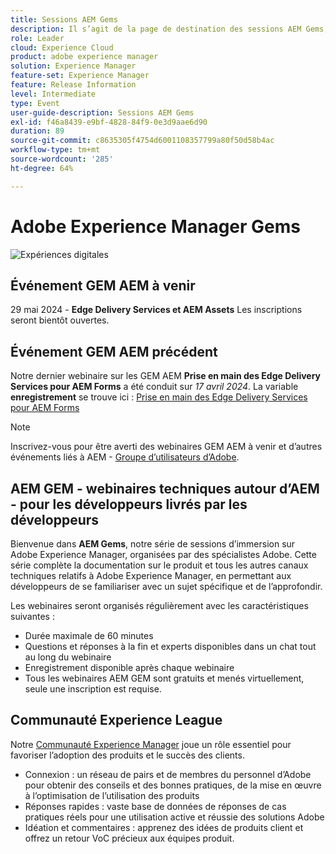 ```yaml
---
title: Sessions AEM Gems
description: Il s’agit de la page de destination des sessions AEM Gems, comprenant des informations sur la série de webinaires et des informations d’inscription pour les webinaires précédents et à venir.
role: Leader
cloud: Experience Cloud
product: adobe experience manager
solution: Experience Manager
feature-set: Experience Manager
feature: Release Information
level: Intermediate
type: Event
user-guide-description: Sessions AEM Gems
exl-id: f46a8439-e9bf-4828-84f9-0e3d9aae6d90
duration: 89
source-git-commit: c8635305f4754d6001108357799a80f50d58b4ac
workflow-type: tm+mt
source-wordcount: '285'
ht-degree: 64%

---
```


# Adobe Experience Manager Gems

<img alt="Expériences digitales" src="./assets/ADX_Gems.png"/>

## Événement GEM AEM à venir

29 mai 2024 - **Edge Delivery Services et AEM Assets**
Les inscriptions seront bientôt ouvertes.

<!--  Remove the comment marks, and put the upcoming event in the below table

<table style="max-width: 1214px;">
<tr>
  <td style="vertical-align: top;">
    <a href="https://www.youtube.com/watch?v=f1T9XU9TCJU">
      <img alt="Experience League LIVE Oct 25" src="assets/Oct25_2022_exl_live_banner_web_1920_WebBanner.png">
    </a>
    <div>
      <a href="https://www.youtube.com/watch?v=f1T9XU9TCJU">
        <strong>Deliver the right offer at the right time with decision management</strong>
      </a>
      <br/><em>with Sandra Hausmann, Ben Tepfer, Brandon Poyfair, and Jason Hickey</em>
      <br/><em>October 25, 2022</em>
    </div>
  </td>
</tr>
</table>

-->

## Événement GEM AEM précédent

Notre dernier webinaire sur les GEM AEM **Prise en main des Edge Delivery Services pour AEM Forms** a été conduit sur *17 avril 2024*.
La variable **enregistrement** se trouve ici :
[Prise en main des Edge Delivery Services pour AEM Forms](gems2024/edge-delivery-for-aem-forms.md)

>[!NOTE]
>
> Inscrivez-vous pour être averti des webinaires GEM AEM à venir et d’autres événements liés à AEM - [Groupe d’utilisateurs d’Adobe](https://aem-augs.adobe.com/).

## AEM GEM - webinaires techniques autour d’AEM - pour les développeurs livrés par les développeurs

Bienvenue dans **AEM Gems**, notre série de sessions d’immersion sur Adobe Experience Manager, organisées par des spécialistes Adobe. Cette série complète la documentation sur le produit et tous les autres canaux techniques relatifs à Adobe Experience Manager, en permettant aux développeurs de se familiariser avec un sujet spécifique et de l’approfondir.

Les webinaires seront organisés régulièrement avec les caractéristiques suivantes :

* Durée maximale de 60 minutes
* Questions et réponses à la fin et experts disponibles dans un chat tout au long du webinaire
* Enregistrement disponible après chaque webinaire
* Tous les webinaires AEM GEM sont gratuits et menés virtuellement, seule une inscription est requise.

## Communauté Experience League

Notre [Communauté Experience Manager](https://experienceleaguecommunities.adobe.com/t5/adobe-experience-manager/ct-p/adobe-experience-manager-community?profile.language=fr) joue un rôle essentiel pour favoriser l’adoption des produits et le succès des clients.

* Connexion : un réseau de pairs et de membres du personnel d’Adobe pour obtenir des conseils et des bonnes pratiques, de la mise en œuvre à l’optimisation de l’utilisation des produits
* Réponses rapides : vaste base de données de réponses de cas pratiques réels pour une utilisation active et réussie des solutions Adobe
* Idéation et commentaires : apprenez des idées de produits client et offrez un retour VoC précieux aux équipes produit.
